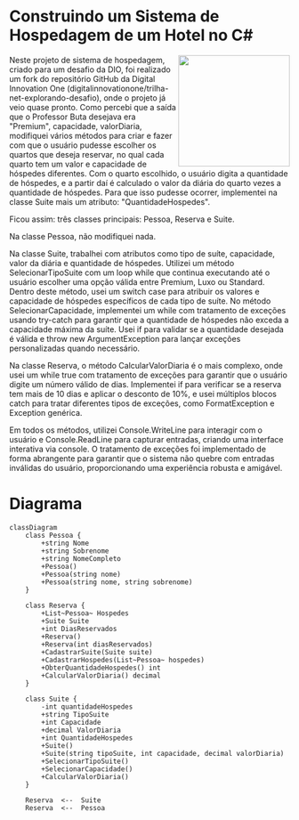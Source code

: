 # Construindo um Sistema de Hospedagem de um Hotel no C#
<img align="right" height="200" src="https://www.google.com/url?sa=i&url=https%3A%2F%2Fbr.freepik.com%2Ffotos-vetores-gratis%2Fhotel-desenho&psig=AOvVaw0zlB7RWuPX2_ACYWLSoFrF&ust=1758093375116000&source=images&cd=vfe&opi=89978449&ved=0CBIQjRxqFwoTCMjg9Zrd3I8DFQAAAAAdAAAAABAE">

Neste projeto de sistema de hospedagem, criado para um desafio da DIO, foi realizado um fork do repositório GitHub da Digital Innovation One (digitalinnovationone/trilha-net-explorando-desafio), onde o projeto já veio quase pronto. Como percebi que a saída que o Professor Buta desejava era "Premium", capacidade, valorDiaria, modifiquei vários métodos para criar e fazer com que o usuário pudesse escolher os quartos que deseja reservar, no qual cada quarto tem um valor e capacidade de hóspedes diferentes. Com o quarto escolhido, o usuário digita a quantidade de hóspedes, e a partir daí é calculado o valor da diária do quarto vezes a quantidade de hóspedes. Para que isso pudesse ocorrer, implementei na classe Suite mais um atributo: "QuantidadeHospedes".

Ficou assim: três classes principais: Pessoa, Reserva e Suite.

Na classe Pessoa, não modifiquei nada.

Na classe Suite, trabalhei com atributos como tipo de suíte, capacidade, valor da diária e quantidade de hóspedes. Utilizei um método SelecionarTipoSuite com um loop while que continua executando até o usuário escolher uma opção válida entre Premium, Luxo ou Standard. Dentro deste método, usei um switch case para atribuir os valores e capacidade de hóspedes específicos de cada tipo de suíte. No método SelecionarCapacidade, implementei um while com tratamento de exceções usando try-catch para garantir que a quantidade de hóspedes não exceda a capacidade máxima da suíte. Usei if para validar se a quantidade desejada é válida e throw new ArgumentException para lançar exceções personalizadas quando necessário.

Na classe Reserva, o método CalcularValorDiaria é o mais complexo, onde usei um while true com tratamento de exceções para garantir que o usuário digite um número válido de dias. Implementei if para verificar se a reserva tem mais de 10 dias e aplicar o desconto de 10%, e usei múltiplos blocos catch para tratar diferentes tipos de exceções, como FormatException e Exception genérica.

Em todos os métodos, utilizei Console.WriteLine para interagir com o usuário e Console.ReadLine para capturar entradas, criando uma interface interativa via console. O tratamento de exceções foi implementado de forma abrangente para garantir que o sistema não quebre com entradas inválidas do usuário, proporcionando uma experiência robusta e amigável.
# Diagrama 
```mermaid
classDiagram
    class Pessoa {
        +string Nome
        +string Sobrenome
        +string NomeCompleto
        +Pessoa()
        +Pessoa(string nome)
        +Pessoa(string nome, string sobrenome)
    }

    class Reserva {
        +List~Pessoa~ Hospedes
        +Suite Suite
        +int DiasReservados
        +Reserva()
        +Reserva(int diasReservados)
        +CadastrarSuite(Suite suite)
        +CadastrarHospedes(List~Pessoa~ hospedes)
        +ObterQuantidadeHospedes() int
        +CalcularValorDiaria() decimal
    }

    class Suite {
        -int quantidadeHospedes
        +string TipoSuite
        +int Capacidade
        +decimal ValorDiaria
        +int QuantidadeHospedes
        +Suite()
        +Suite(string tipoSuite, int capacidade, decimal valorDiaria)
        +SelecionarTipoSuite()
        +SelecionarCapacidade()
        +CalcularValorDiaria()
    }

    Reserva  <--  Suite 
    Reserva  <--  Pessoa 
```